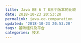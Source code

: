 ```yaml
---
title: Java EE 6 7 8三个版本的比较
date: 2018-10-23 20:53:20
permalink: java-ee-comparation
updated: '2018-10-23 20:53:20'
tags: 基础组件及平台
categories: 技术
---
```



